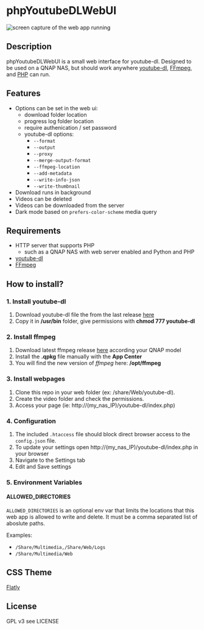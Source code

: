 # phpYoutubeDLWebUI

![screen capture of the web app running](https://github.com/handerson/phpYoutubeDLWebUI/blob/main/img/darkcompare.png?raw=true)

## Description
phpYoutubeDLWebUI is a small web interface for youtube-dl. Designed to be used on a QNAP NAS, but should work anywhere [youtube-dl](https://github.com/rg3/youtube-dl), [FFmpeg](https://ffmpeg.org/), and [PHP](https://www.php.net/) can run.

## Features
- Options can be set in the web ui:
    - download folder location
    - progress log folder location
    - require authenication / set password
    - youtube-dl options:
        - `--format`
        - `--output`
        - `--proxy`
        - `--merge-output-format`
        - `--ffmpeg-location`
        - `--add-metadata`
        - `--write-info-json`
        - `--write-thumbnail`
- Download runs in background
- Videos can be deleted
- Videos can be downloaded from the server
- Dark mode based on `prefers-color-scheme` media query

## Requirements
- HTTP server that supports PHP
    - such as a QNAP NAS with web server enabled and Python and PHP
- [youtube-dl](https://github.com/rg3/youtube-dl)
- [FFmpeg](https://www.qnapclub.eu/en/qpkg/379)

## How to install?
### 1. Install youtube-dl
1. Download youtube-dl file the from the last release [here](https://github.com/ytdl-org/youtube-dl/releases/) 
2. Copy it in **/usr/bin** folder, give permissions with **chmod 777 youtube-dl**

### 2. Install ffmpeg
1. Download latest ffmpeg release [here](https://www.qnapclub.eu/en/qpkg/379) according your QNAP model
2. Install the **.qpkg** file manually with the **App Center**
3. You will find the new version of *ffmpeg* here: **/opt/ffmpeg**

### 3. Install webpages
1. Clone this repo in your web folder (ex: /share/Web/youtube-dl).
2. Create the video folder and check the permissions.
3. Access your page (ie: http://(my_nas_IP)/youtube-dl/index.php)


### 4. Configuration
1. The included `.htaccess` file should block direct browser access to the `config.json` file.
2. To update your settings open http://(my_nas_IP)/youtube-dl/index.php in your browser
3. Navigate to the Settings tab
4. Edit and Save settings

### 5. Environment Variables

#### ALLOWED_DIRECTORIES

`ALLOWED_DIRECTORIES` is an optional env var that limits the locations that this web app is allowed to write and delete. It must be a comma separated list of aboslute paths.

Examples:
- `/Share/Multimedia,/Share/Web/Logs`
- `/Share/Multimedia/Web`

## CSS Theme
[Flatly](http://bootswatch.com/flatly/)

## License
GPL v3 see LICENSE
